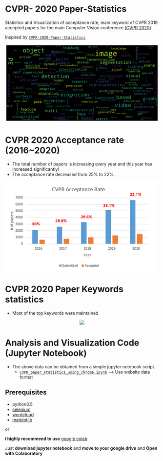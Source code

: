 # CVPR- 2020 Paper-Statistics
Statistics and Visualization of acceptance rate, main keyword of CVPR 2019 accepted papers for the main Computer Vision conference [(CVPR 2020)](http://cvpr2020.thecvf.com/)

Inspired by [`CVPR-2020-Paper-Statistics`](https://github.com/hoya012/CVPR-2019-Paper-Statistics)

<p align="center">
  <img width="600" src="/2020_cvpr/keyword_cloud.png">
</p>

# CVPR 2020 Acceptance rate (2016~2020)

- The total number of papers is increasing every year and this year has increased significantly!
- The acceptance rate decreased from 25% to 22%.

<p align="center">
  <img width="500" src="/2020_cvpr/cvpr_acceptance_rate.PNG">
</p>


# CVPR 2020 Paper Keywords statistics

- Most of the top keywords were maintained


<p align="center">
  <img width="1000" src="/2020_cvpr/top_keywords_2020+2019.jpg">
</p>

# Analysis and Visualization Code (Jupyter Notebook)

- The above data can be obtained from a simple jupyter notebook script.
   - [`CVPR_paper_statistics_using_chrome.ipynb`](https://github.com/hoya012/CVPR-2020-Paper-Statistics/blob/master/2020_cvpr/CVPR2020_paper_statistics_using_chrome.ipynb) --> Use website data format

## Prerequisites
- python3.5
- [selenium](https://selenium-python.readthedocs.io/)
- [wordcloud](https://pypi.org/project/wordcloud/)
- [matplotlib](https://matplotlib.org/)

or 

**i highly recommend to use** [google colab](https://colab.research.google.com/)

Just **download jupyter notebook** and **move to your google drive** and **Open with Colaboratory**


